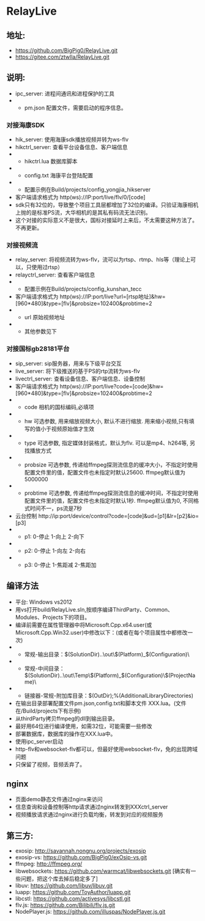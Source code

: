 # RelayLive
## 地址: 
*  https://github.com/BigPig0/RelayLive.git
*  https://gitee.com/ztwlla/RelayLive.git

## 说明:
* ipc_server: 进程间通讯和进程保护的工具
* * pm.json 配置文件，需要启动的程序信息。

### 对接海康SDK
* hik_server: 使用海康sdk播放视频并转为ws-flv
* hikctrl_server: 查看平台设备信息、客户端信息
* * hikctrl.lua 数据库脚本
* * config.txt 海康平台登陆配置
* * 配置示例在Build/projects/config_yongjia_hikserver
* 客户端请求格式为 http(ws)://IP:port/live/flv/0/[code]
* sdk只有32位的，导致整个项目工具层都增加了32位的编译。只验证海康相机上抛的是标准PS流，大华相机的是其私有码流无法识别。
* 这个对接的实际意义不是很大，国标对接延时上来后，不太需要这种方法了。 不再更新。

### 对接视频流
* relay_server: 将视频流转为ws-flv，流可以为rtsp、rtmp、hls等（理论上可以，只使用过rtsp）
* relayctrl_server: 查看客户端信息
* * 配置示例在Build/projects/config_kunshan_tecc
* 客户端请求格式为 http(ws)://IP:port/live?url=[rtsp地址]&hw=[960*480]&type=[flv]&probsize=102400&probtime=2 
* * url 原始视频地址
* * 其他参数见下

### 对接国标gb28181平台
* sip_server: sip服务器，用来与下级平台交互
* live_server: 将下级推送的基于PS的rtp流转为ws-flv
* livectrl_server: 查看设备信息、客户端信息、设备控制
* 客户端请求格式为 http(ws)://IP:port/live?code=[code]&hw=[960*480]&type=[flv]&probsize=102400&probtime=2 
* * code 相机的国标编码,必填项
* * hw 可选参数, 用来缩放视频大小, 默认不进行缩放. 用来缩小视频,只有填写的值小于视频原始值才生效
* * type 可选参数, 指定媒体封装格式，默认为flv. 可以是mp4、h264等, 另找播放方式
* * probsize 可选参数, 传递给ffmpeg探测流信息的缓冲大小，不指定时使用配置文件里的值，配置文件也未指定时默认25600. ffmpeg默认值为5000000
* * probtime 可选参数, 传递给ffmpeg探测流信息的缓冲时间，不指定时使用配置文件里的值，配置文件也未指定时默认1秒. ffmpeg默认值为0, 不同格式时间不一，ps流是7秒
* 云台控制 http://ip:port/device/control?code=[code]&ud=[p1]&lr=[p2]&io=[p3]
* * p1: 0-停止 1-向上 2-向下
* * p2: 0-停止 1-向左 2-向右
* * p3: 0-停止 1-焦距减 2-焦距加



## 编译方法
* 平台: Windows vs2012
* 用vs打开build/RelayLive.sln,按顺序编译ThirdParty、Common、Modules、Projects下的项目。
* 编译前需要在属性管理器中将Microsoft.Cpp.x64.user(或Microsoft.Cpp.Win32.user)中修改以下：(或者在每个项目属性中都修改一次)
* * 常规-输出目录：\$(SolutionDir)..\\out\\\$(Platform)_\$(Configuration)\\
* * 常规-中间目录：\$(SolutionDir)..\\out\\Temp\\\$(Platform)_\$(Configuration)\\\$(ProjectName)\\
* * 链接器-常规-附加库目录：$(OutDir);%(AdditionalLibraryDirectories)
* 在输出目录部署配置文件pm.json,config.txt和脚本文件 XXX.lua。(文件在/Build/projects下有示例)
* 从thirdParty拷贝ffmpeg的dll到输出目录。
* 最好用64位进行编译使用，如需32位，可能需要一些修改
* 部署数据库，数据库的操作在XXX.lua中。
* 使用ipc_server启动
* http-flv和websocket-flv都可以，但最好使用websocket-flv，免的出现跨域问题
* 只保留了视频，音频丢弃了。

## nginx
* 页面demo静态文件通过nginx来访问
* 信息查询和设备控制等http请求通过nginx转发到XXXctrl_server
* 视频播放请求通过nginx进行负载均衡，转发到对应的视频服务

## 第三方:
* exosip: http://savannah.nongnu.org/projects/exosip
* exosip-vs: https://github.com/BigPig0/exOsip-vs.git
* ffmpeg: http://ffmpeg.org/
* libwebsockets: https://github.com/warmcat/libwebsockets.git [确实有一些问题，把这个库去掉后稳定多了]
* libuv: https://github.com/libuv/libuv.git
* luapp: https://github.com/ToyAuthor/luapp.git
* libcstl: https://github.com/activesys/libcstl.git
* flv.js: https://github.com/Bilibili/flv.js.git
* NodePlayer.js: https://github.com/illuspas/NodePlayer.js.git